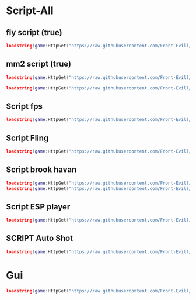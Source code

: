 # Script-All

## fly script (true)

```lua
loadstring(game:HttpGet("https://raw.githubusercontent.com/Front-Evill/Script-Hub/refs/heads/main/Fly.lua.txt"))()
```

## mm2 script (true) 

```lua
loadstring(game:HttpGet("https://raw.githubusercontent.com/Front-Evill/Script-Hub/refs/heads/main/F-150.lua"))()
```
```lua 
loadstring(game:HttpGet("https://raw.githubusercontent.com/Front-Evill/Script-Hub/refs/heads/main/Arabic.lua"))()
```
## Script fps
```lua
loadstring(game:HttpGet("https://raw.githubusercontent.com/Front-Evill/Script-Hub/refs/heads/main/fps.lua"))()
```

## Script Fling
```lua
loadstring(game:HttpGet("https://raw.githubusercontent.com/Front-Evill/Script-Hub/refs/heads/main/Fling.evill.lua"))()
```

## Script brook havan
```lua
loadstring(game:HttpGet("https://raw.githubusercontent.com/Front-Evill/Script-Hub/refs/heads/main/Brookhavan.evill.lua"))()
loadstring(game:HttpGet("https://raw.githubusercontent.com/Front-Evill/Script-Hub/refs/heads/main/GUI/brookhavan.arabic.lua"))()
```

## Script ESP player
```lua
loadstring(game:HttpGet("https://raw.githubusercontent.com/Front-Evill/Script-Hub/refs/heads/main/ESP-EVILL.lua"))()
```

## SCRIPT Auto Shot

```lua
loadstring(game:HttpGet("https://raw.githubusercontent.com/Front-Evill/Script-Hub/refs/heads/main/auto-shot.lua"))()
```

# Gui

```lua
loadstring(game:HttpGet("https://raw.githubusercontent.com/Front-Evill/Script-Hub/refs/heads/main/GUI/index.lua"))()
```
